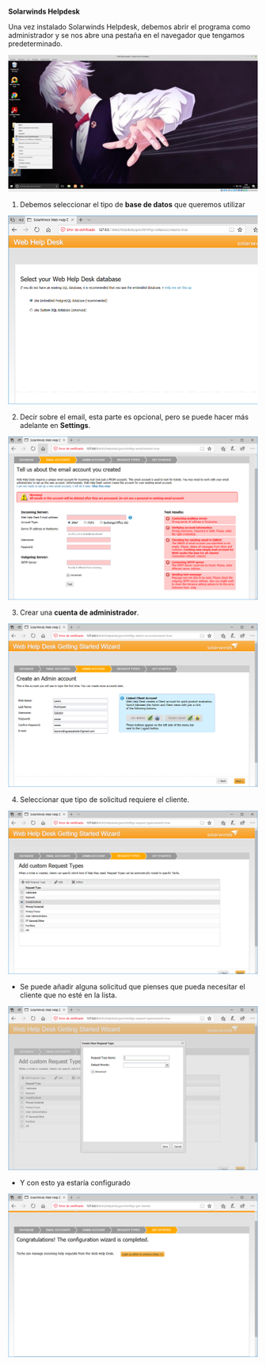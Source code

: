 **Solarwinds Helpdesk**

Una vez instalado Solarwinds Helpdesk, debemos abrir el programa como administrador y se nos abre una pestaña en el navegador que tengamos predeterminado.

![Imagen1](imagen1.png)

1. Debemos seleccionar el tipo de **base de datos** que queremos utilizar

![Imagen2](imagen2.png)

2. Decir sobre el email, esta parte es opcional, pero se puede hacer más adelante en **Settings**.

![Imagen3](imagen3.png)

3. Crear una **cuenta de administrador**.

![Imagen4](imagen4.png)

4. Seleccionar que tipo de solicitud requiere el cliente.

![Imagen5](imagen5.png)

- Se puede añadir alguna solicitud que pienses que pueda necesitar el cliente que no esté en la lista.

![Imagen6](imagen6.png)

- Y con esto ya estaría configurado

![Imagen7](imagen7.png)
